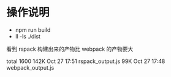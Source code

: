 # 操作说明
- npm run build
- ll -ls ./dist

看到 rspack 构建出来的产物比 webpack 的产物要大

total 1600
 142K Oct 27 17:51 rspack_output.js
 99K Oct 27 17:48 webpack_output.js